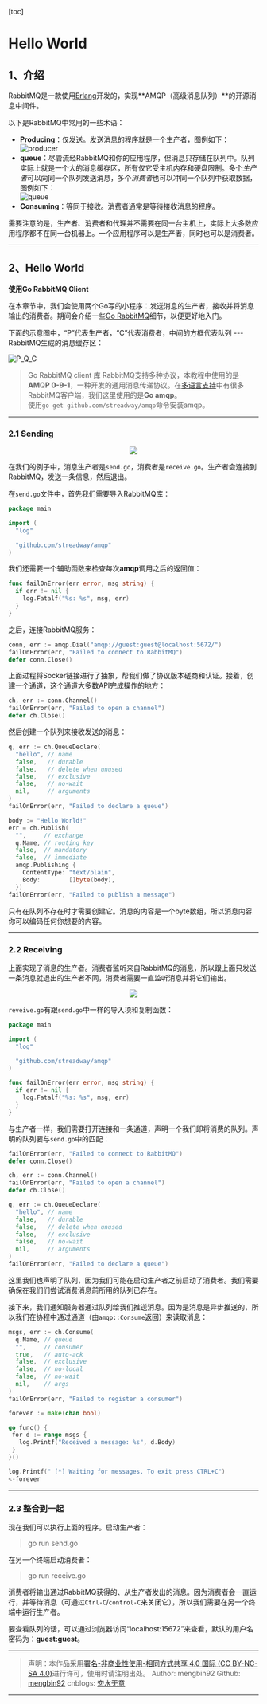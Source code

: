 [toc]

# Hello World

## 1、介绍  

RabbitMQ是一款使用[Erlang](https://www.erlang.org/)开发的，实现**AMQP（高级消息队列）**的开源消息中间件。  

以下是RabbitMQ中常用的一些术语：  

- **Producing**：仅发送。发送消息的程序就是一个生产者，图例如下：  
  ![producer](../images/RabbitMQ/1/producer.png)
- **queue**：尽管流经RabbitMQ和你的应用程序，但消息只存储在队列中。队列实际上就是一个大的消息缓存区，所有仅它受主机内存和硬盘限制。多个*生产者*可以向同一个队列发送消息，多个*消费者*也可以冲同一个队列中获取数据，图例如下：  
  ![queue](../images/RabbitMQ/1/queue.png)
- **Consuming**：等同于接收。消费者通常是等待接收消息的程序。  

需要注意的是，生产者、消费者和代理并不需要在同一台主机上，实际上大多数应用程序都不在同一台机器上。一个应用程序可以是生产者，同时也可以是消费者。  

---

## 2、Hello World  

**使用Go RabbitMQ Client**  

在本章节中，我们会使用两个Go写的小程序：发送消息的生产者，接收并将消息输出的消费者。期间会介绍一些[Go RabbitMQ](http://godoc.org/github.com/streadway/amqp)细节，以便更好地入门。  

下面的示意图中，“P”代表生产者，“C”代表消费者，中间的方框代表队列 --- RabbitMQ生成的消息缓存区：  

![P_Q_C](../images/RabbitMQ/1/P&C.png)  

> Go RabbitMQ client 库
> RabbitMQ支持多种协议，本教程中使用的是**AMQP 0-9-1**，一种开发的通用消息传递协议。在[多语言支持](http://rabbitmq.com/devtools.html)中有很多RabbitMQ客户端，我们这里使用的是**Go amqp**。  
> 使用`go get github.com/streadway/amqp`命令安装amqp。

---

### 2.1 Sending  

<div align="center"><img src="./../images/RabbitMQ/1/P_Q.png"></div>  

在我们的例子中，消息生产者是`send.go`，消费者是`receive.go`。生产者会连接到RabbitMQ，发送一条信息，然后退出。  

在`send.go`文件中，首先我们需要导入RabbitMQ库：  

```go
package main

import (
  "log"

  "github.com/streadway/amqp"
)
```  

我们还需要一个辅助函数来检查每次**amqp**调用之后的返回值：  

```go
func failOnError(err error, msg string) {
  if err != nil {
    log.Fatalf("%s: %s", msg, err)
  }
}
```  

之后，连接RabbitMQ服务：  

```go
conn, err := amqp.Dial("amqp://guest:guest@localhost:5672/")
failOnError(err, "Failed to connect to RabbitMQ")
defer conn.Close()
```  

上面过程将Socker链接进行了抽象，帮我们做了协议版本磋商和认证。接着，创建一个通道，这个通道大多数API完成操作的地方：  

```go
ch, err := conn.Channel()
failOnError(err, "Failed to open a channel")
defer ch.Close()
```   

然后创建一个队列来接收发送的消息：  

```go
q, err := ch.QueueDeclare(
  "hello", // name
  false,   // durable
  false,   // delete when unused
  false,   // exclusive
  false,   // no-wait
  nil,     // arguments
)
failOnError(err, "Failed to declare a queue")

body := "Hello World!"
err = ch.Publish(
  "",     // exchange
  q.Name, // routing key
  false,  // mandatory
  false,  // immediate
  amqp.Publishing {
    ContentType: "text/plain",
    Body:        []byte(body),
  })
failOnError(err, "Failed to publish a message")
```  

只有在队列不存在时才需要创建它。消息的内容是一个byte数组，所以消息内容你可以编码任何你想要的内容。  

---

### 2.2 Receiving  

上面实现了消息的生产者。消费者监听来自RabbitMQ的消息，所以跟上面只发送一条消息就退出的生产者不同，消费者需要一直监听消息并将它们输出。  

<div align="center"><img src="./../images/RabbitMQ/1/Q_C.png"></div>  

`reveive.go`有跟`send.go`中一样的导入项和复制函数：  

```go
package main

import (
  "log"

  "github.com/streadway/amqp"
)

func failOnError(err error, msg string) {
  if err != nil {
    log.Fatalf("%s: %s", msg, err)
  }
}
```   

与生产者一样，我们需要打开连接和一条通道，声明一个我们即将消费的队列。声明的队列要与`send.go`中的匹配：  

```go
failOnError(err, "Failed to connect to RabbitMQ")
defer conn.Close()

ch, err := conn.Channel()
failOnError(err, "Failed to open a channel")
defer ch.Close()

q, err := ch.QueueDeclare(
  "hello", // name
  false,   // durable
  false,   // delete when unused
  false,   // exclusive
  false,   // no-wait
  nil,     // arguments
)
failOnError(err, "Failed to declare a queue")
```  

这里我们也声明了队列，因为我们可能在启动生产者之前启动了消费者。我们需要确保在我们们尝试消费消息前所用的队列已存在。  

接下来，我们通知服务器通过队列给我们推送消息。因为是消息是异步推送的，所以我们在协程中通过通道（由`amqp::Consume`返回）来读取消息：  

```go
msgs, err := ch.Consume(
  q.Name, // queue
  "",     // consumer
  true,   // auto-ack
  false,  // exclusive
  false,  // no-local
  false,  // no-wait
  nil,    // args
)
failOnError(err, "Failed to register a consumer")

forever := make(chan bool)

go ​func() {
 ​for d := range msgs {
   ​log.Printf("Received a message: %s", d.Body)
 ​}
}()

log.Printf(" [*] Waiting for messages. To exit press CTRL+C")
<-forever
```   

---

### 2.3 整合到一起  

现在我们可以执行上面的程序。启动生产者：  

> go run send.go  

在另一个终端启动消费者：  

> go run receive.go  

消费者将输出通过RabbitMQ获得的、从生产者发出的消息。因为消费者会一直运行，并等待消息（可通过`Ctrl-C`/`control-C`来关闭它），所以我们需要在另一个终端中运行生产者。  

要查看队列的话，可以通过浏览器访问“localhost:15672”来查看，默认的用户名密码为：**guest:guest**。  

---

> 声明：本作品采用[署名-非商业性使用-相同方式共享 4.0 国际 (CC BY-NC-SA 4.0)](https://creativecommons.org/licenses/by-nc-sa/4.0/deed.zh)进行许可，使用时请注明出处。
> Author: mengbin92
> Github: [mengbin92](https://mengbin92.github.io/)
> cnblogs: [恋水无意](https://www.cnblogs.com/lianshuiwuyi/)

---
